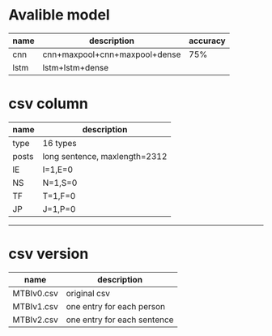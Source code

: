 # Avalible model
| name | description                   | accuracy |
| --   | ---                           | --       |
| cnn  | cnn+maxpool+cnn+maxpool+dense | 75%      |
| lstm | lstm+lstm+dense               |          |


# csv column
|name | description|
|-----|------------|
|type| 16 types|
|posts| long sentence, maxlength=2312|
|IE | I=1,E=0 |
|NS | N=1,S=0 |
|TF | T=1,F=0 |
|JP | J=1,P=0 |
___
# csv version
| name       | description                 |
| ------     | ----                        |
| MTBIv0.csv | original csv                |
| MTBIv1.csv | one entry for each person   |
| MTBIv2.csv | one entry for each sentence |
